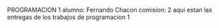 
PROGRAMACION 1
alumno: Fernando Chacon
comision: 2
aqui estan las entregas de los trabajos de programacion 1
